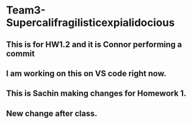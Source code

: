 # Team3-Supercalifragilisticexpialidocious
## This is for HW1.2 and it is Connor performing a commit

## I am working on this on VS code right now.

## This is Sachin making changes for Homework 1.


## New change after class.

